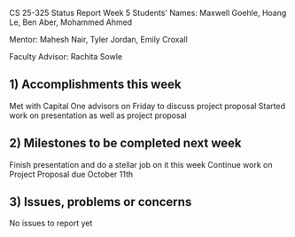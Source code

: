 CS 25-325 Status Report Week 5
Students' Names: Maxwell Goehle, Hoang Le, Ben Aber, Mohammed Ahmed

Mentor: Mahesh Nair, Tyler Jordan, Emily Croxall

Faculty Advisor: Rachita Sowle

 ## 1) Accomplishments this week  ##
Met with Capital One advisors on Friday to discuss project proposal
Started work on presentation as well as project proposal
 ## 2) Milestones to be completed next week  ##
Finish presentation and do a stellar job on it this week
Continue work on Project Proposal due October 11th
 ## 3) Issues, problems or concerns  ##
No issues to report yet
